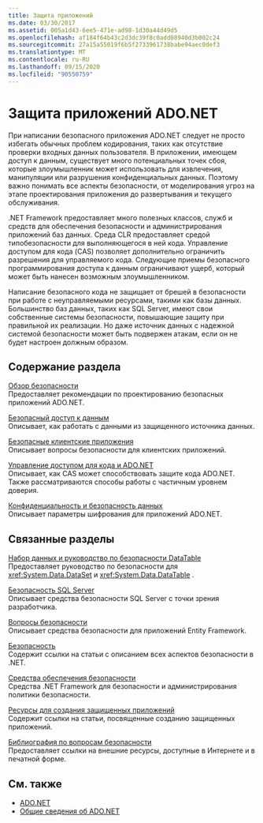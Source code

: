 ```yaml
---
title: Защита приложений
ms.date: 03/30/2017
ms.assetid: 005a1d43-6ee5-471e-ad98-1d30a44d49d5
ms.openlocfilehash: af184f64b43c2d3dc39f8c0add08940d3b002c24
ms.sourcegitcommit: 27a15a55019f6b5f2733961738babe94aec0def3
ms.translationtype: MT
ms.contentlocale: ru-RU
ms.lasthandoff: 09/15/2020
ms.locfileid: "90550759"
---
```

# <a name="securing-adonet-applications"></a>Защита приложений ADO.NET

При написании безопасного приложения ADO.NET следует не просто избегать обычных проблем кодирования, таких как отсутствие проверки входных данных пользователя. В приложении, имеющем доступ к данным, существует много потенциальных точек сбоя, которые злоумышленник может использовать для извлечения, манипуляции или разрушения конфиденциальных данных. Поэтому важно понимать все аспекты безопасности, от моделирования угроз на этапе проектирования приложения до развертывания и текущего обслуживания.  
  
.NET Framework предоставляет много полезных классов, служб и средств для обеспечения безопасности и администрирования приложений баз данных. Среда CLR предоставляет средой типобезопасности для выполняющегося в ней кода. Управление доступом для кода (CAS) позволяет дополнительно ограничить разрешения для управляемого кода. Следующие приемы безопасного программирования доступа к данным ограничивают ущерб, который может быть нанесен возможным злоумышленником.  
  
Написание безопасного кода не защищает от брешей в безопасности при работе с неуправляемыми ресурсами, такими как базы данных. Большинство баз данных, таких как SQL Server, имеют свои собственные системы безопасности, повышающие защиту при правильной их реализации. Но даже источник данных с надежной системой безопасности может быть подвержен атакам, если он не будет настроен должным образом.  
  
## <a name="in-this-section"></a>Содержание раздела

 [Обзор безопасности](security-overview.md)  
 Предоставляет рекомендации по проектированию безопасных приложений ADO.NET.  
  
 [Безопасный доступ к данным](secure-data-access.md)  
 Описывает, как работать с данными из защищенного источника данных.  
  
 [Безопасные клиентские приложения](secure-client-applications.md)  
 Описывает вопросы безопасности для клиентских приложений.  
  
 [Управление доступом для кода и ADO.NET](code-access-security.md)  
 Описывает, как CAS может способствовать защите кода ADO.NET. Также рассматриваются способы работы с частичным уровнем доверия.  
  
 [Конфиденциальность и безопасность данных](privacy-and-data-security.md)  
 Описывает параметры шифрования для приложений ADO.NET.  
  
## <a name="related-sections"></a>Связанные разделы

 [Набор данных и руководство по безопасности DataTable](dataset-datatable-dataview/security-guidance.md)  
 Предоставляет руководство по безопасности для <xref:System.Data.DataSet> и <xref:System.Data.DataTable> .

 [Безопасность SQL Server](./sql/sql-server-security.md)  
 Описывает средства безопасности SQL Server с точки зрения разработчика.  
  
 [Вопросы безопасности](./ef/security-considerations.md)  
 Описывает средства безопасности для приложений Entity Framework.  
  
 [Безопасность](../../../standard/security/index.md)  
 Содержит ссылки на статьи с описанием всех аспектов безопасности в .NET.  
  
 [Средства обеспечения безопасности](/previous-versions/visualstudio/visual-studio-2008/7w3fd0wb(v=vs.90))  
 Средства .NET Framework для безопасности и администрирования политики безопасности.  
  
 [Ресурсы для создания защищенных приложений](/previous-versions/visualstudio/visual-studio-2010/ms165101(v=vs.100))  
 Содержит ссылки на статьи, посвященные созданию защищенных приложений.  
  
 [Библиография по вопросам безопасности](/visualstudio/ide/securing-applications)  
 Предоставляет ссылки на внешние ресурсы, доступные в Интернете и в печатной форме.  
  
## <a name="see-also"></a>См. также

- [ADO.NET](index.md)
- [Общие сведения об ADO.NET](ado-net-overview.md)
